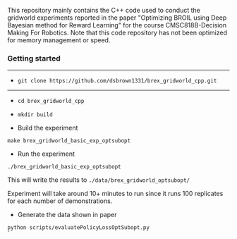 
This repository mainly contains the C++ code used to conduct the gridworld experiments reported in the paper "Optimizing BROIL using Deep Bayesian method for Reward Learning" for the course CMSC818B-Decision Making For Robotics.
Note that this code repository has not been optimized for memory management or speed. 
  
  ### Getting started
*****
  - `git clone https://github.com/dsbrown1331/brex_gridworld_cpp.git`
*****
  - `cd brex_gridworld_cpp`
  - `mkdir build`

- Build the experiment
```
make brex_gridworld_basic_exp_optsubopt 
```
- Run the experiment
```
./brex_gridworld_basic_exp_optsubopt
```

This will write the results to `./data/brex_gridworld_optsubopt/`
  
  Experiment will take around 10+ minutes to run since it runs 100 replicates for each number of demonstrations. 

  - Generate the data shown in paper
  ```
  python scripts/evaluatePolicyLossOptSubopt.py
  `
